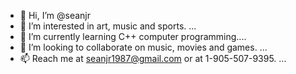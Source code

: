 - 👋 Hi, I’m @seanjr
- 👀 I’m interested in art, music and sports. ...
- 🌱 I’m currently learning C++ computer programming....
- 💞️ I’m looking to collaborate on music, movies and games. ...
- 📫 Reach me at seanjr1987@gmail.com or at 1-905-507-9395. ...

<!---
seanjr/seanjr is a ✨ special ✨ repository because its `README.md` (this file) appears on your GitHub profile.
You can click the Preview link to take a look at your changes.
--->
